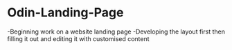 # Odin-Landing-Page
-Beginning work on  a  website landing page
-Developing the layout first then filling it out and editing it with customised content
